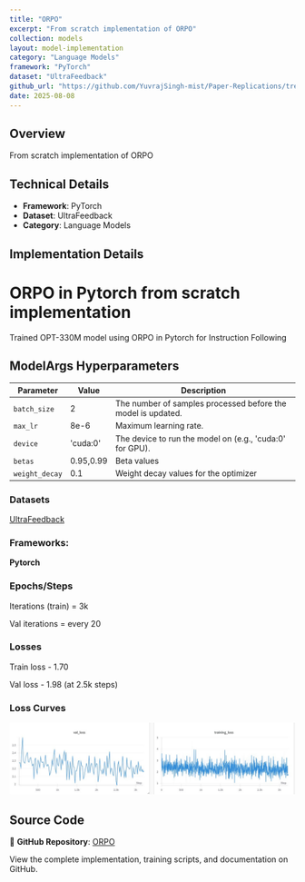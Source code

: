```yaml
---
title: "ORPO"
excerpt: "From scratch implementation of ORPO"
collection: models
layout: model-implementation
category: "Language Models"
framework: "PyTorch"
dataset: "UltraFeedback"
github_url: "https://github.com/YuvrajSingh-mist/Paper-Replications/tree/master/ORPO"
date: 2025-08-08
---
```


## Overview
From scratch implementation of ORPO

## Technical Details
- **Framework**: PyTorch
- **Dataset**: UltraFeedback
- **Category**: Language Models

## Implementation Details

# ORPO in Pytorch from scratch implementation

Trained OPT-330M model using ORPO in Pytorch for Instruction Following

## ModelArgs Hyperparameters

| Parameter    | Value    | Description                                                                 
|--------------|----------|-----------------------------------------------------------------------------|
| `batch_size` | 2        | The number of samples processed before the model is updated.                |
| `max_lr`     | 8e-6     | Maximum learning rate.                                                      |
| `device`     | 'cuda:0' | The device to run the model on (e.g., 'cuda:0' for GPU).                    |
| `betas`      | 0.95,0.99| Beta values                                                                 |           
| `weight_decay`| 0.1     | Weight decay values for the optimizer                                       |

### Datasets

[UltraFeedback](https://huggingface.co/datasets/argilla/ultrafeedback-binarized-preferences-cleaned)

### Frameworks:
**Pytorch**

### Epochs/Steps
Iterations (train) = 3k

Val iterations = every 20

### Losses

Train loss - 1.70 

Val loss - 1.98
(at 2.5k steps)

### Loss Curves

![📊 View Training Loss Curves](https://raw.githubusercontent.com/YuvrajSingh-mist/Paper-Replications/master/ORPO/img/curves.jpg)

## Source Code
📁 **GitHub Repository**: [ORPO](https://github.com/YuvrajSingh-mist/Paper-Replications/tree/master/ORPO)

View the complete implementation, training scripts, and documentation on GitHub.
